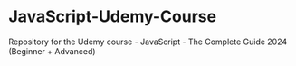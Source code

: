 # JavaScript-Udemy-Course
Repository for the Udemy course - JavaScript - The Complete Guide 2024 (Beginner + Advanced)
